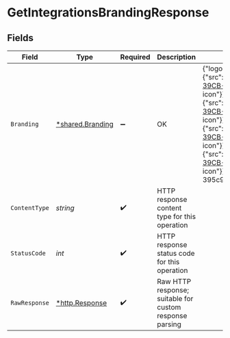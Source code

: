 # GetIntegrationsBrandingResponse


## Fields

| Field                                                                                                                                                                                                                                                                                                                                                                                                                                                                                                                                                                                                                                                                                     | Type                                                                                                                                                                                                                                                                                                                                                                                                                                                                                                                                                                                                                                                                                      | Required                                                                                                                                                                                                                                                                                                                                                                                                                                                                                                                                                                                                                                                                                  | Description                                                                                                                                                                                                                                                                                                                                                                                                                                                                                                                                                                                                                                                                               | Example                                                                                                                                                                                                                                                                                                                                                                                                                                                                                                                                                                                                                                                                                   |
| ----------------------------------------------------------------------------------------------------------------------------------------------------------------------------------------------------------------------------------------------------------------------------------------------------------------------------------------------------------------------------------------------------------------------------------------------------------------------------------------------------------------------------------------------------------------------------------------------------------------------------------------------------------------------------------------- | ----------------------------------------------------------------------------------------------------------------------------------------------------------------------------------------------------------------------------------------------------------------------------------------------------------------------------------------------------------------------------------------------------------------------------------------------------------------------------------------------------------------------------------------------------------------------------------------------------------------------------------------------------------------------------------------- | ----------------------------------------------------------------------------------------------------------------------------------------------------------------------------------------------------------------------------------------------------------------------------------------------------------------------------------------------------------------------------------------------------------------------------------------------------------------------------------------------------------------------------------------------------------------------------------------------------------------------------------------------------------------------------------------- | ----------------------------------------------------------------------------------------------------------------------------------------------------------------------------------------------------------------------------------------------------------------------------------------------------------------------------------------------------------------------------------------------------------------------------------------------------------------------------------------------------------------------------------------------------------------------------------------------------------------------------------------------------------------------------------------- | ----------------------------------------------------------------------------------------------------------------------------------------------------------------------------------------------------------------------------------------------------------------------------------------------------------------------------------------------------------------------------------------------------------------------------------------------------------------------------------------------------------------------------------------------------------------------------------------------------------------------------------------------------------------------------------------- |
| `Branding`                                                                                                                                                                                                                                                                                                                                                                                                                                                                                                                                                                                                                                                                                | [*shared.Branding](../../../pkg/models/shared/branding.md)                                                                                                                                                                                                                                                                                                                                                                                                                                                                                                                                                                                                                                | :heavy_minus_sign:                                                                                                                                                                                                                                                                                                                                                                                                                                                                                                                                                                                                                                                                        | OK                                                                                                                                                                                                                                                                                                                                                                                                                                                                                                                                                                                                                                                                                        | {"logo":{"full":{"image":{"src":"https://static.codat.io/public/officialLogos/Full/8A156A5A-39CB-4F9D-856E-76EF9B9A9607.png","alt":"xero full icon"}},"square":{"image":{"src":"https://static.codat.io/public/officialLogos/Square/8A156A5A-39CB-4F9D-856E-76EF9B2W3607.png","alt":"xero square icon"}}},"button":{"default":{"image":{"src":"https://static.codat.io/public/officialButtons/Full/8A156A5A-39CB-4F9D-856E-76EF9Q7A9607.png","alt":"xero default button icon"}},"hover":{"image":{"src":"https://static.codat.io/public/officialLogos/Full/8A156A5A-39CB-4F9D-856E-76EF9B9A9607.png","alt":"xero hover button icon"}}},"sourceId":"35b92968-9851-4095-ad60-395c95cbcba4"} |
| `ContentType`                                                                                                                                                                                                                                                                                                                                                                                                                                                                                                                                                                                                                                                                             | *string*                                                                                                                                                                                                                                                                                                                                                                                                                                                                                                                                                                                                                                                                                  | :heavy_check_mark:                                                                                                                                                                                                                                                                                                                                                                                                                                                                                                                                                                                                                                                                        | HTTP response content type for this operation                                                                                                                                                                                                                                                                                                                                                                                                                                                                                                                                                                                                                                             |                                                                                                                                                                                                                                                                                                                                                                                                                                                                                                                                                                                                                                                                                           |
| `StatusCode`                                                                                                                                                                                                                                                                                                                                                                                                                                                                                                                                                                                                                                                                              | *int*                                                                                                                                                                                                                                                                                                                                                                                                                                                                                                                                                                                                                                                                                     | :heavy_check_mark:                                                                                                                                                                                                                                                                                                                                                                                                                                                                                                                                                                                                                                                                        | HTTP response status code for this operation                                                                                                                                                                                                                                                                                                                                                                                                                                                                                                                                                                                                                                              |                                                                                                                                                                                                                                                                                                                                                                                                                                                                                                                                                                                                                                                                                           |
| `RawResponse`                                                                                                                                                                                                                                                                                                                                                                                                                                                                                                                                                                                                                                                                             | [*http.Response](https://pkg.go.dev/net/http#Response)                                                                                                                                                                                                                                                                                                                                                                                                                                                                                                                                                                                                                                    | :heavy_check_mark:                                                                                                                                                                                                                                                                                                                                                                                                                                                                                                                                                                                                                                                                        | Raw HTTP response; suitable for custom response parsing                                                                                                                                                                                                                                                                                                                                                                                                                                                                                                                                                                                                                                   |                                                                                                                                                                                                                                                                                                                                                                                                                                                                                                                                                                                                                                                                                           |